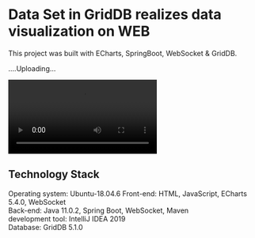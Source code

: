 # Data Set in GridDB realizes data visualization on WEB

This project was built with ECharts, SpringBoot, WebSocket & GridDB. 

....Uploading...

<video src="screenshot/DataVisualization.mp4" controls=”controls″></video>


## Technology Stack
Operating system: Ubuntu-18.04.6
Front-end: HTML, JavaScript, ECharts 5.4.0, WebSocket\
Back-end: Java 11.0.2, Spring Boot, WebSocket, Maven\
development tool: IntelliJ IDEA 2019\
Database: GridDB 5.1.0
